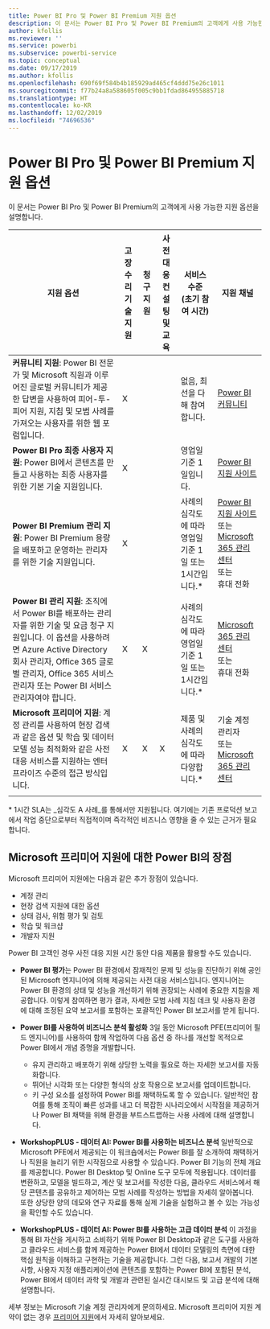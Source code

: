 ```yaml
---
title: Power BI Pro 및 Power BI Premium 지원 옵션
description: 이 문서는 Power BI Pro 및 Power BI Premium의 고객에게 사용 가능한 지원 옵션을 설명합니다.
author: kfollis
ms.reviewer: ''
ms.service: powerbi
ms.subservice: powerbi-service
ms.topic: conceptual
ms.date: 09/17/2019
ms.author: kfollis
ms.openlocfilehash: 690f69f584b4b185929ad465cf4ddd75e26c1011
ms.sourcegitcommit: f77b24a8a588605f005c9bb1fdad864955885718
ms.translationtype: HT
ms.contentlocale: ko-KR
ms.lasthandoff: 12/02/2019
ms.locfileid: "74696536"
---
```

# <a name="power-bi-pro-and-power-bi-premium-support-options"></a>Power BI Pro 및 Power BI Premium 지원 옵션

이 문서는 Power BI Pro 및 Power BI Premium의 고객에게 사용 가능한 지원 옵션을 설명합니다.

| **지원 옵션** | **고장 수리 기술 지원** | **청구 지원** | **사전 대응 컨설팅 및 교육** | **서비스 수준<br>(초기 참여 시간)** | **지원 채널** |
| --- | --- | --- | --- | --- | --- |
| **커뮤니티 지원**: Power BI 전문가 및 Microsoft 직원과 이루어진 글로벌 커뮤니티가 제공한 답변을 사용하여 피어-투-피어 지원, 지침 및 모범 사례를 가져오는 사용자를 위한 웹 포럼입니다. | X |   |   | 없음, 최선을 다해 참여합니다. | [Power BI 커뮤니티](https://community.powerbi.com) |
| **Power BI Pro 최종 사용자 지원**: Power BI에서 콘텐츠를 만들고 사용하는 최종 사용자를 위한 기본 기술 지원입니다. | X |   |   | 영업일 기준 1일입니다. | [Power BI 지원 사이트](https://support.powerbi.com)  |
| **Power BI Premium 관리 지원**: Power BI Premium 용량을 배포하고 운영하는 관리자를 위한 기술 지원입니다. | X |   |   | 사례의 심각도에 따라 영업일 기준 1일 또는 1시간입니다.\* | [Power BI 지원 사이트](https://support.powerbi.com)<br>또는<br>[Microsoft 365 관리 센터](https://portal.office.com/adminportal)<br>또는<br> 휴대 전화 |
| **Power BI 관리 지원**: 조직에서 Power BI를 배포하는 관리자를 위한 기술 및 요금 청구 지원입니다.  이 옵션을 사용하려면 Azure Active Directory 회사 관리자, Office 365 글로벌 관리자, Office 365 서비스 관리자 또는 Power BI 서비스 관리자여야 합니다. | X | X |   | 사례의 심각도에 따라 영업일 기준 1일 또는 1시간입니다.\* | [Microsoft 365 관리 센터](https://portal.office.com/adminportal)<br>또는<br> 휴대 전화 |
| **Microsoft 프리미어 지원**: 계정 관리를 사용하여 현장 검색과 같은 옵션 및 학습 및 데이터 모델 성능 최적화와 같은 사전 대응 서비스를 지원하는 엔터프라이즈 수준의 접근 방식입니다. | X | X | X | 제품 및 사례의 심각도에 따라 다양합니다.\* | 기술 계정 관리자 <br>또는<br> [Microsoft 365 관리 센터](https://portal.office.com/adminportal) |
| | | | | | |

\* 1시간 SLA는 _심각도 A 사례_를 통해서만 지원됩니다. 여기에는 기존 프로덕션 보고에서 작업 중단으로부터 직접적이며 즉각적인 비즈니스 영향을 줄 수 있는 근거가 필요합니다.

## <a name="power-bi-benefits-for-microsoft-premier-support"></a>Microsoft 프리미어 지원에 대한 Power BI의 장점

Microsoft 프리미어 지원에는 다음과 같은 추가 장점이 있습니다.

- 계정 관리
- 현장 검색 지원에 대한 옵션
- 상태 검사, 위험 평가 및 검토
- 학습 및 워크샵
- 개발자 지원

Power BI 고객인 경우 사전 대응 지원 시간 동안 다음 제품을 활용할 수도 있습니다.

 - **Power BI 평가**는 Power BI 환경에서 잠재적인 문제 및 성능을 진단하기 위해 공인된 Microsoft 엔지니어에 의해 제공되는 사전 대응 서비스입니다. 엔지니어는 Power BI 환경의 상태 및 성능을 개선하기 위해 권장되는 사례에 중요한 지침을 제공합니다. 이렇게 참여하면 평가 결과, 자세한 모범 사례 지침 데크 및 사용자 환경에 대해 조정된 요약 보고서를 포함하는 포괄적인 Power BI 보고서를 받게 됩니다.

 - **Power BI를 사용하여 비즈니스 분석 활성화** 3일 동안 Microsoft PFE(프리미어 필드 엔지니어)를 사용하여 함께 작업하여 다음 옵션 중 하나를 개선할 목적으로 Power BI에서 개념 증명을 개발합니다.
    - 유지 관리하고 배포하기 위해 상당한 노력을 필요로 하는 자세한 보고서를 자동화합니다.
    - 뛰어난 시각화 또는 다양한 형식의 상호 작용으로 보고서를 업데이트합니다. 
    - 키 구성 요소를 설정하여 Power BI를 채택하도록 할 수 있습니다. 일반적인 참여를 통해 조직이 빠른 성과를 내고 더 복잡한 시나리오에서 시작점을 제공하거나 Power BI 채택을 위해 환경을 부트스트랩하는 사용 사례에 대해 설명합니다.

  - **WorkshopPLUS - 데이터 AI: Power BI를 사용하는 비즈니스 분석** 일반적으로 Microsoft PFE에서 제공되는 이 워크숍에서는 Power BI를 잘 소개하여 채택하거나 직원을 늘리기 위한 시작점으로 사용할 수 있습니다.
Power BI 기능의 전체 개요를 제공합니다. Power BI Desktop 및 Online 도구 모두에 적용됩니다. 데이터를 변환하고, 모델을 빌드하고, 계산 및 보고서를 작성한 다음, 클라우드 서비스에서 해당 콘텐츠를 공유하고 제어하는 모범 사례를 작성하는 방법을 자세히 알아봅니다. 또한 상당한 양의 데모와 연구 자료를 통해 실제 기술을 실험하고 볼 수 있는 가능성을 확인할 수도 있습니다.

  - **WorkshopPLUS - 데이터 AI: Power BI를 사용하는 고급 데이터 분석** 이 과정을 통해 BI 자산을 게시하고 소비하기 위해 Power BI Desktop과 같은 도구를 사용하고 클라우드 서비스를 함께 제공하는 Power BI에서 데이터 모델링의 측면에 대한 핵심 원칙을 이해하고 구현하는 기술을 제공합니다. 그런 다음, 보고서 개발의 기본 사항, 사용자 지정 애플리케이션에 콘텐츠를 포함하는 Power BI에 포함된 분석, Power BI에서 데이터 과학 및 개발과 관련된 실시간 대시보드 및 고급 분석에 대해 설명합니다.

세부 정보는 Microsoft 기술 계정 관리자에게 문의하세요. Microsoft 프리미어 지원 계약이 없는 경우 [프리미어 지원](https://support.microsoft.com/premier)에서 자세히 알아보세요.
